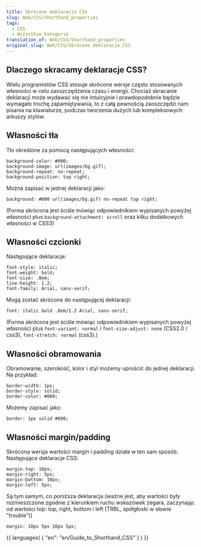 ```yaml
---
title: Skrócone deklaracje CSS
slug: Web/CSS/Shorthand_properties
tags:
  - CSS
  - Wszystkie_kategorie
translation_of: Web/CSS/Shorthand_properties
original_slug: Web/CSS/Skrócone_deklaracje_CSS
---
```

## Dlaczego skracamy deklaracje CSS?

Wielu programistów CSS stosuje skrócone wersje często stosowanych własności w celu zaoszczędzenia czasu i energii. Chociaż skracanie deklaracji może wydawać się nie intuicyjnie i prawdopodobnie będzie wymagało trochę zapamiętywania, to z całą pewnością zaoszczędzi nam pisania na klawiaturze, podczas tworzenia dużych lub kompleksowych arkuszy stylów.

## Własności tła

Tło określone za pomocą następujących własności:

    background-color: #000;
    background-image: url(images/bg.gif);
    background-repeat: no-repeat;
    background-position: top right;

Można zapisać w jednej deklaracji jako:

    background: #000 url(images/bg.gif) no-repeat top right;

(Forma skrócona jest ściśle mówiąc odpowiednikiem wypisanych powyżej własności plus `background-attachment: scroll` oraz kilku dodatkowych własności w CSS3)

## Własności czcionki

Następujące deklaracje:

    font-style: italic;
    font-weight: bold;
    font-size: .8em;
    line-height: 1.2;
    font-family: Arial, sans-serif;

Mogą zostać skrócone do następującej deklaracji:

    font: italic bold .8em/1.2 Arial, sans-serif;

(Forma skrócona jest ściśle mówiąc odpowiednikiem wypisanych powyżej własności plus `font-variant: normal` i `font-size-adjust: none` (CSS2.0 / css3), `font-stretch: normal` (css3).)

## Własności obramowania

Obramowanie, szerokość, kolor i styl możemy uprościć do jednej deklaracji. Na przykład:

    border-width: 1px;
    border-style: solid;
    border-color: #000;

Możemy zapisać jako:

    border: 1px solid #000;

## Własności margin/padding

Skrócona wersja wartości margin i padding działa w ten sam sposób. Następujące deklaracje CSS:

    margin-top: 10px;
    margin-right: 5px;
    margin-bottom: 10px;
    margin-left: 5px;

Są tym samym, co poniższa deklaracja (ważne jest, aby wartości były rozmieszczone zgodnie z kierunkiem ruchu wskazówek zegara, zaczynając od wartości top: top, right, bottom i left (TRBL, spółgłoski w słowie "trouble"))

    margin: 10px 5px 10px 5px;

{{ languages( { "en": "en/Guide_to_Shorthand_CSS" } ) }}
